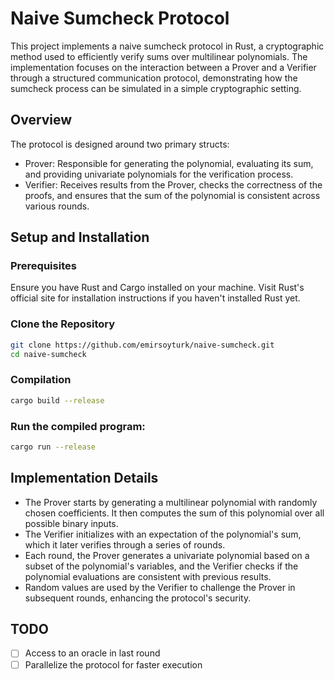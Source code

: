 # Naive Sumcheck Protocol
This project implements a naive sumcheck protocol in Rust, a cryptographic method used to efficiently verify sums over multilinear polynomials. The implementation focuses on the interaction between a Prover and a Verifier through a structured communication protocol, demonstrating how the sumcheck process can be simulated in a simple cryptographic setting.

## Overview
The protocol is designed around two primary structs:

- Prover: Responsible for generating the polynomial, evaluating its sum, and providing univariate polynomials for the verification process.
- Verifier: Receives results from the Prover, checks the correctness of the proofs, and ensures that the sum of the polynomial is consistent across various rounds.

## Setup and Installation
### Prerequisites
Ensure you have Rust and Cargo installed on your machine. Visit Rust's official site for installation instructions if you haven't installed Rust yet.

### Clone the Repository
```bash
git clone https://github.com/emirsoyturk/naive-sumcheck.git
cd naive-sumcheck
```

### Compilation
```bash
cargo build --release
```

### Run the compiled program:
```bash
cargo run --release
```

## Implementation Details
- The Prover starts by generating a multilinear polynomial with randomly chosen coefficients. It then computes the sum of this polynomial over all possible binary inputs.
- The Verifier initializes with an expectation of the polynomial's sum, which it later verifies through a series of rounds.
- Each round, the Prover generates a univariate polynomial based on a subset of the polynomial's variables, and the Verifier checks if the polynomial evaluations are consistent with previous results.
- Random values are used by the Verifier to challenge the Prover in subsequent rounds, enhancing the protocol's security.

## TODO
- [ ] Access to an oracle in last round
- [ ] Parallelize the protocol for faster execution
